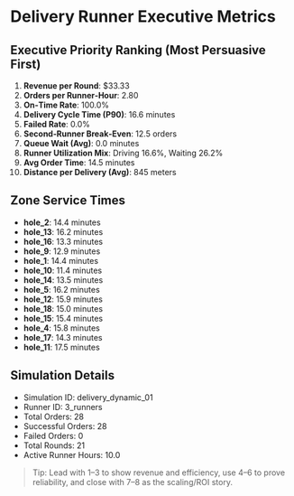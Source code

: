 # Delivery Runner Executive Metrics

## Executive Priority Ranking (Most Persuasive First)
1. **Revenue per Round**: $33.33
2. **Orders per Runner‑Hour**: 2.80
3. **On‑Time Rate**: 100.0%
4. **Delivery Cycle Time (P90)**: 16.6 minutes
5. **Failed Rate**: 0.0%
6. **Second‑Runner Break‑Even**: 12.5 orders
7. **Queue Wait (Avg)**: 0.0 minutes
8. **Runner Utilization Mix**: Driving 16.6%, Waiting 26.2%
9. **Avg Order Time**: 14.5 minutes
10. **Distance per Delivery (Avg)**: 845 meters

## Zone Service Times
- **hole_2**: 14.4 minutes
- **hole_13**: 16.2 minutes
- **hole_16**: 13.3 minutes
- **hole_9**: 12.9 minutes
- **hole_1**: 14.4 minutes
- **hole_10**: 11.4 minutes
- **hole_14**: 13.5 minutes
- **hole_5**: 16.2 minutes
- **hole_12**: 15.9 minutes
- **hole_18**: 15.0 minutes
- **hole_15**: 15.4 minutes
- **hole_4**: 15.8 minutes
- **hole_17**: 14.3 minutes
- **hole_11**: 17.5 minutes


## Simulation Details
- Simulation ID: delivery_dynamic_01
- Runner ID: 3_runners
- Total Orders: 28
- Successful Orders: 28
- Failed Orders: 0
- Total Rounds: 21
- Active Runner Hours: 10.0

> Tip: Lead with 1–3 to show revenue and efficiency, use 4–6 to prove reliability, and close with 7–8 as the scaling/ROI story.
